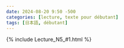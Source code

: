 ```yaml
---
date: 2024-08-20 9:50 -500
categories: [lecture, texte pour débutant]
tags: [日本語, débutant]
---
```


{% include Lecture_N5_#1.html %}